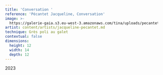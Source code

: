 ```yaml
---
title: 'Conversation '
reference: 'Pécantet Jacqueline, Conversation'
image: >-
  https://galerie-gaia.s3.eu-west-3.amazonaws.com/tina/uploads/pecantet-jacqueline/galerie-gaia-pecantet-jacqueline-CONVERSATION-12x12.JPG
artist: content/artists/jacqueline-pecantet.md
technique: Grès poli au galet
contextual: false
dimensions:
  height: 12
  width: 14
  depth: 12
---
```


2023
